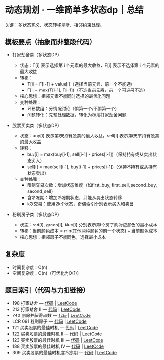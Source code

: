 # 动态规划 · 一维简单多状态dp｜总结

关键：多状态定义、状态转移清晰、相邻约束处理。

## 模板要点（抽象而非整段代码）

- 打家劫舍类（多状态DP）
  - 状态：T[i] 表示选择第 i 个元素的最大收益，F[i] 表示不选择第 i 个元素的最大收益
  - 转移：
    - T[i] = F[i-1] + value[i]（选择当前元素，前一个不能选）
    - F[i] = max(T[i-1], F[i-1])（不选当前元素，前一个可选可不选）
  - 核心思想：相邻元素不能同时选择的最优化问题
  - 变种处理：
    - 环形数组：分情况讨论（偷第一个/不偷第一个）
    - 问题转化：先预处理数据，转化为标准打家劫舍问题

- 股票买卖类（多状态DP）
  - 状态：buy[i] 表示第i天持有股票的最大收益，sell[i] 表示第i天不持有股票的最大收益
  - 转移：
    - buy[i] = max(buy[i-1], sell[i-1] - prices[i-1])（保持持有或从卖出状态买入）
    - sell[i] = max(sell[i-1], buy[i-1] + prices[i-1])（保持不持有或从持有状态卖出）
  - 变种处理：
    - 限制交易次数：增加状态维度（如first_buy, first_sell, second_buy, second_sell）
    - 含冷冻期：增加冷冻期状态，只能从卖出状态转移
    - k次交易：使用2k个状态，奇偶索引分别表示买入和卖出

- 粉刷房子类（多状态DP）
  - 状态：red[i], green[i], blue[i] 分别表示第i个房子刷对应颜色的最小成本
  - 转移：当前颜色成本 = min(其他两种颜色的前一个状态) + 当前颜色成本
  - 核心思想：相邻房子不能同色，选择最小成本

## 复杂度
- 时间复杂度：O(n)
- 空间复杂度：O(n)（可优化为O(1)）

## 题目索引（代码与力扣链接）
- 198 打家劫舍 — [代码](../../../code/动态规划/一维简单多状态dp/198%20打家劫舍.cpp) | [LeetCode](https://leetcode.cn/problems/house-robber/)
- 213 打家劫舍 II — [代码](../../../code/动态规划/一维简单多状态dp/213%20打家劫舍%20II.cpp) | [LeetCode](https://leetcode.cn/problems/house-robber-ii/)
- 740 删除并获得点数 — [代码](../../../code/动态规划/一维简单多状态dp/740%20删除并获得点数.cpp) | [LeetCode](https://leetcode.cn/problems/delete-and-earn/)
- LCR 091 粉刷房子 — [代码](../../../code/动态规划/一维简单多状态dp/LCR%20091%20粉刷房子.cpp) | [LeetCode](https://leetcode.cn/problems/JEj789/)
- 121 买卖股票的最佳时机 — [代码](../../../code/动态规划/一维简单多状态dp/121%20买卖股票的最佳时机.cpp) | [LeetCode](https://leetcode.cn/problems/best-time-to-buy-and-sell-stock/)
- 122 买卖股票的最佳时机 II — [代码](../../../code/动态规划/一维简单多状态dp/122%20买卖股票的最佳时机%20II.cpp) | [LeetCode](https://leetcode.cn/problems/best-time-to-buy-and-sell-stock-ii/)
- 123 买卖股票的最佳时机 III — [代码](../../../code/动态规划/一维简单多状态dp/123%20买卖股票的最佳时机%20III.cpp) | [LeetCode](https://leetcode.cn/problems/best-time-to-buy-and-sell-stock-iii/)
- 188 买卖股票的最佳时机 IV — [代码](../../../code/动态规划/一维简单多状态dp/188%20买卖股票的最佳时机%20IV.cpp) | [LeetCode](https://leetcode.cn/problems/best-time-to-buy-and-sell-stock-iv/)
- 309 买卖股票的最佳时机含冷冻期 — [代码](../../../code/动态规划/一维简单多状态dp/309%20买卖股票的最佳时机含冷冻期.cpp) | [LeetCode](https://leetcode.cn/problems/best-time-to-buy-and-sell-stock-with-cooldown/)
